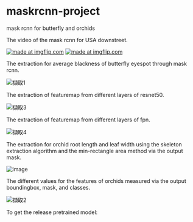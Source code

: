 # maskrcnn-project
mask rcnn for butterfly and orchids

The video of the mask rcnn for USA downstreet.

<a href="https://imgflip.com/gif/3hoy1q"><img src="https://i.imgflip.com/3hoy1q.gif" title="made at imgflip.com"/></a>
<a href="https://imgflip.com/gif/3howsk"><img src="https://i.imgflip.com/3howsk.gif" title="made at imgflip.com"/></a>


The extraction for average blackness of butterfly eyespot through mask rcnn.

![擷取1](https://user-images.githubusercontent.com/31026907/69707510-df447a80-1134-11ea-94ee-0cd361d8fae7.PNG)

The extraction of featuremap from different layers of resnet50.

![擷取3](https://user-images.githubusercontent.com/31026907/69710285-19644b00-113a-11ea-8e93-57b4230e3b70.PNG)

The extraction of featuremap from different layers of fpn.

![擷取4](https://user-images.githubusercontent.com/31026907/69710629-b1facb00-113a-11ea-808b-15d45ac37bb1.PNG)

The extraction for orchid root length and leaf width using the skeleton extraction algorithm and the min-rectangle area method via the output mask.

![image](https://user-images.githubusercontent.com/31026907/69708103-fa63ba00-1135-11ea-807f-002e5ea3c021.png)

The different values for the features of orchids measured via the output boundingbox, mask, and classes.

![擷取2](https://user-images.githubusercontent.com/31026907/69709188-ed47ca80-1137-11ea-814c-f2fd75cd9940.PNG)

To get the release pretrained model:

